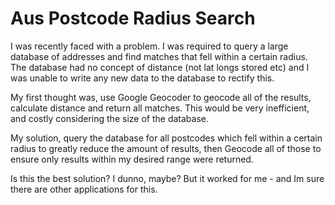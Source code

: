 # Aus Postcode Radius Search

I was recently faced with a problem. I was required to query a large database of addresses and find matches that fell within a certain radius. The database had no concept of distance (not lat longs stored etc) and I was unable to write any new data to the database to rectify this.

My first thought was, use Google Geocoder to geocode all of the results, calculate distance and return all matches. This would be very inefficient, and costly considering the size of the database.

My solution, query the database for all postcodes which fell within a certain radius to greatly reduce the amount of results, then Geocode all of those to ensure only results within my desired range were returned.

Is this the best solution? I dunno, maybe? But it worked for me - and Im sure there are other applications for this.